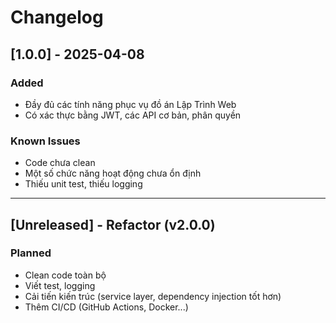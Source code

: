 # Changelog

## [1.0.0] - 2025-04-08
### Added
- Đầy đủ các tính năng phục vụ đồ án Lập Trình Web
- Có xác thực bằng JWT, các API cơ bản, phân quyền

### Known Issues
- Code chưa clean
- Một số chức năng hoạt động chưa ổn định
- Thiếu unit test, thiếu logging

---

## [Unreleased] - Refactor (v2.0.0)
### Planned
- Clean code toàn bộ
- Viết test, logging
- Cải tiến kiến trúc (service layer, dependency injection tốt hơn)
- Thêm CI/CD (GitHub Actions, Docker...)
